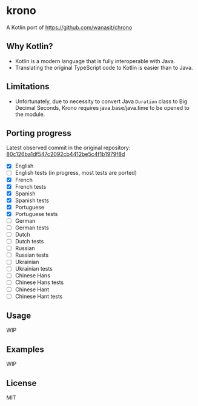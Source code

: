 # krono

A Kotlin port of https://github.com/wanasit/chrono

## Why Kotlin?

- Kotlin is a modern language that is fully interoperable with Java.
- Translating the original TypeScript code to Kotlin is easier than to Java.

## Limitations

- Unfortunately, due to necessity to convert Java `Duration` class to Big Decimal Seconds, Krono requires java.base/java.time to be opened to the module.

## Porting progress

Latest observed commit in the original repository: [80c126ba1df547c2092cb4412be5c4f1b1979f8d](https://github.com/wanasit/chrono/commit/80c126ba1df547c2092cb4412be5c4f1b1979f8d)

- [x] English
- [ ] English tests (in progress, most tests are ported)
- [x] French
- [x] French tests
- [x] Spanish
- [x] Spanish tests
- [x] Portuguese
- [x] Portuguese tests
- [ ] German
- [ ] German tests
- [ ] Dutch
- [ ] Dutch tests
- [ ] Russian
- [ ] Russian tests
- [ ] Ukrainian
- [ ] Ukrainian tests
- [ ] Chinese Hans
- [ ] Chinese Hans tests
- [ ] Chinese Hant
- [ ] Chinese Hant tests

## Usage 

WIP

## Examples 

WIP

## License

MIT
